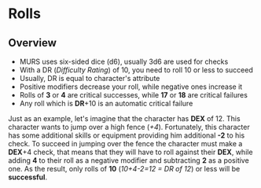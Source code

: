# Rolls
## Overview
- MURS uses six-sided dice (d6), usually 3d6 are used for checks
- With a DR (_Difficulty Rating_) of 10, you need to roll 10 or less to succeed
- Usually, DR is equal to character's attribute
- Positive modifiers decrease your roll, while negative ones increase it
- Rolls of __3__ or __4__ are critical successes, while __17__ or __18__ are critical failures
- Any roll which is __DR__+10 is an automatic critical failure

Just as an example, let's imagine that the character has __DEX__ of 12. This character wants to jump over a high fence (_+4_). Fortunately, this character has some additional skills or equipment providing him additional __-2__ to his check. To succeed in jumping over the fence the character must make a __DEX__+4 check, that means that they will have to roll against their __DEX__, while adding __4__ to their roll as a negative modifier and subtracting __2__ as a positive one. As the result, only rolls of __10__ (_10+4-2=12 = DR of 12_) or less will be __successful__.